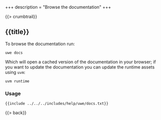+++
description = "Browse the documentation"
+++

{{> crumbtrail}}

## {{title}}

To browse the documentation run:

```text
uwe docs
```

Which will open a cached version of the documentation in your browser; if you want to update the documentation you can update the runtime assets using `uvm`:

```text
uvm runtime
```

### Usage

```text
{{include ../../../includes/help/uwe/docs.txt}}
```

{{> back}}
